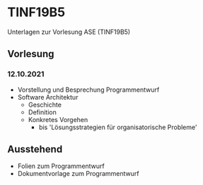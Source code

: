 # TINF19B5
Unterlagen zur Vorlesung ASE (TINF19B5)

## Vorlesung

### 12.10.2021

* Vorstellung und Besprechung Programmentwurf
* Software Architektur
  * Geschichte
  * Definition
  * Konkretes Vorgehen
    * bis 'Lösungsstrategien für organisatorische Probleme'


## Ausstehend

* Folien zum Programmentwurf
* Dokumentvorlage zum Programmentwurf
